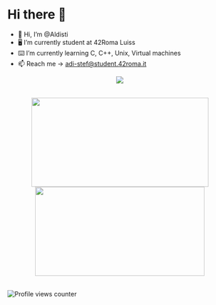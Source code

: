# Hi there 👋
- 👋 Hi, I’m @Aldisti
- 🖥 I’m currently student at 42Roma Luiss
- ⌨️ I’m currently learning C, C++, Unix, Virtual machines
- 📫 Reach me -> adi-stef@student.42roma.it
<div align="center">
	<table>
		<tr>
			<a href="https://github.com/Aldisti">
				<img src="https://badge42.vercel.app/api/v2/clhqh0h8h011808n01iu6fcsn/stats?cursusId=21&coalitionId=125">
			</a>
		</tr>
	</table>
	<table>
		<tr>
			<a href="https://github.com/Aldisti">
				<img src="https://awesome-github-stats.azurewebsites.net/user-stats/Aldisti?cardType=level&theme=tokyonight" width="397" height="200">
			</a> 
			<a href="https://github.com/Aldisti?tab=repositories">
				<img src="https://github-readme-stats.vercel.app/api/top-langs/?username=Aldisti&layout=compact&theme=tokyonight" width="380" height="200">
			</a>
		</tr>
	</table>
</div>

![Profile views counter](https://komarev.com/ghpvc/?username=Aldisti&clor=blueviolet&style=plastic)
